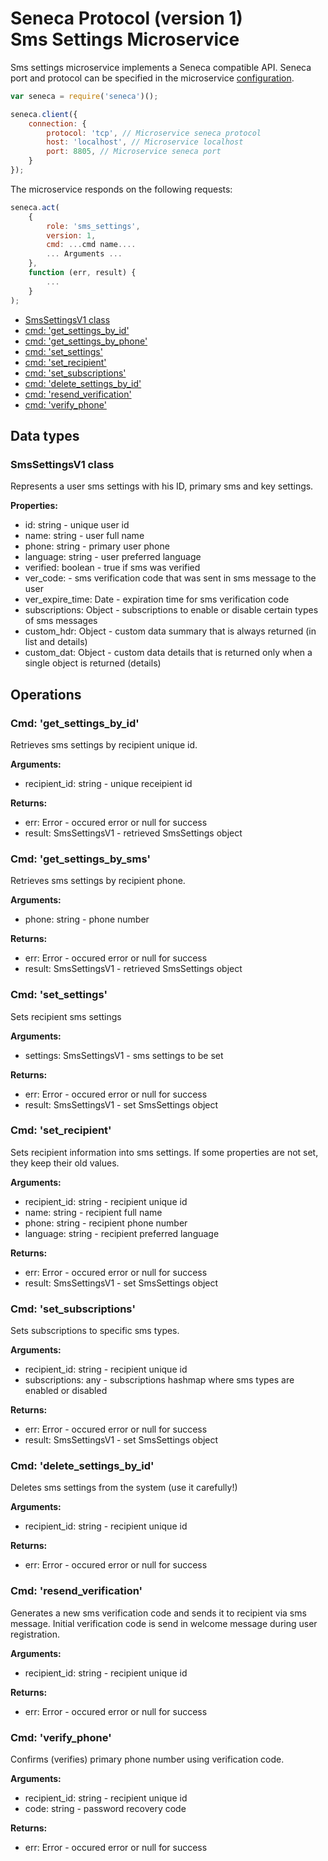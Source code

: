 # Seneca Protocol (version 1) <br/> Sms Settings Microservice

Sms settings microservice implements a Seneca compatible API. 
Seneca port and protocol can be specified in the microservice [configuration](Configuration.md/#api_seneca). 

```javascript
var seneca = require('seneca')();

seneca.client({
    connection: {
        protocol: 'tcp', // Microservice seneca protocol
        host: 'localhost', // Microservice localhost
        port: 8805, // Microservice seneca port
    }
});
```

The microservice responds on the following requests:

```javascript
seneca.act(
    {
        role: 'sms_settings',
        version: 1,
        cmd: ...cmd name....
        ... Arguments ...
    },
    function (err, result) {
        ...
    }
);
```
* [SmsSettingsV1 class](#class1)
* [cmd: 'get_settings_by_id'](#operation1)
* [cmd: 'get_settings_by_phone'](#operation2)
* [cmd: 'set_settings'](#operation3)
* [cmd: 'set_recipient'](#operation4)
* [cmd: 'set_subscriptions'](#operation5)
* [cmd: 'delete_settings_by_id'](#operation6)
* [cmd: 'resend_verification'](#operation7)
* [cmd: 'verify_phone'](#operation8)

## Data types

### <a name="class1"></a> SmsSettingsV1 class

Represents a user sms settings with his ID, primary sms and key settings.

**Properties:**
- id: string - unique user id
- name: string - user full name
- phone: string - primary user phone
- language: string - user preferred language
- verified: boolean - true if sms was verified
- ver_code: - sms verification code that was sent in sms message to the user
- ver\_expire\_time: Date - expiration time for sms verification code
- subscriptions: Object - subscriptions to enable or disable certain types of sms messages
- custom_hdr: Object - custom data summary that is always returned (in list and details)
- custom_dat: Object - custom data details that is returned only when a single object is returned (details)


## Operations

### <a name="operation1"></a> Cmd: 'get\_settings\_by_id'

Retrieves sms settings by recipient unique id. 

**Arguments:** 
- recipient_id: string - unique receipient id

**Returns:**
- err: Error - occured error or null for success
- result: SmsSettingsV1 - retrieved SmsSettings object

### <a name="operation2"></a> Cmd: 'get\_settings\_by_sms'

Retrieves sms settings by recipient phone. 

**Arguments:** 
- phone: string - phone number

**Returns:**
- err: Error - occured error or null for success
- result: SmsSettingsV1 - retrieved SmsSettings object

### <a name="operation3"></a> Cmd: 'set_settings'

Sets recipient sms settings

**Arguments:** 
- settings: SmsSettingsV1 -  sms settings to be set

**Returns:**
- err: Error - occured error or null for success
- result: SmsSettingsV1 - set SmsSettings object

### <a name="operation4"></a> Cmd: 'set_recipient'

Sets recipient information into sms settings.
If some properties are not set, they keep their old values.

**Arguments:** 
- recipient_id: string - recipient unique id
- name: string - recipient full name
- phone: string - recipient phone number
- language: string - recipient preferred language

**Returns:**
- err: Error - occured error or null for success
- result: SmsSettingsV1 - set SmsSettings object

### <a name="operation5"></a> Cmd: 'set_subscriptions'

Sets subscriptions to specific sms types.

**Arguments:** 
- recipient_id: string - recipient unique id
- subscriptions: any - subscriptions hashmap where sms types are enabled or disabled

**Returns:**
- err: Error - occured error or null for success
- result: SmsSettingsV1 - set SmsSettings object

### <a name="operation6"></a> Cmd: 'delete\_settings\_by_id'

Deletes sms settings from the system (use it carefully!)

**Arguments:** 
- recipient_id: string - recipient unique id

**Returns:**
- err: Error - occured error or null for success

### <a name="operation7"></a> Cmd: 'resend_verification'

Generates a new sms verification code and sends it to recipient via sms message.
Initial verification code is send in welcome message during user registration.

**Arguments:** 
- recipient_id: string - recipient unique id

**Returns:**
- err: Error - occured error or null for success

### <a name="operation8"></a> Cmd: 'verify_phone'

Confirms (verifies) primary phone number using verification code.

**Arguments:** 
- recipient_id: string - recipient unique id
- code: string - password recovery code

**Returns:**
- err: Error - occured error or null for success
